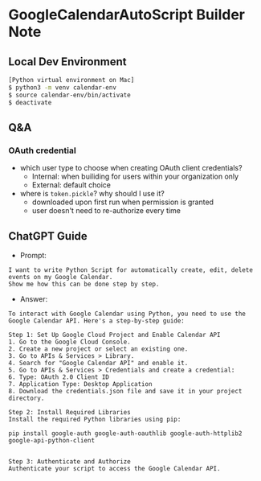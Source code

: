 # GoogleCalendarAutoScript Builder Note
## Local Dev Environment

``` bash
[Python virtual environment on Mac]
$ python3 -m venv calendar-env
$ source calendar-env/bin/activate
$ deactivate
```

## Q&A
### OAuth credential
- which user type to choose when creating OAuth client credentials?
  - Internal: when builiding for users within your organization only
  - External: default choice
- where is `token.pickle`? why should I use it?
  - downloaded upon first run when permission is granted
  - user doesn't need to re-authorize every time



## ChatGPT Guide

- Prompt:
```
I want to write Python Script for automatically create, edit, delete events on my Google Calendar.
Show me how this can be done step by step.
```
- Answer:
```
To interact with Google Calendar using Python, you need to use the Google Calendar API. Here's a step-by-step guide:

Step 1: Set Up Google Cloud Project and Enable Calendar API
1. Go to the Google Cloud Console.
2. Create a new project or select an existing one.
3. Go to APIs & Services > Library.
4. Search for "Google Calendar API" and enable it.
5. Go to APIs & Services > Credentials and create a credential:
6. Type: OAuth 2.0 Client ID
7. Application Type: Desktop Application
8. Download the credentials.json file and save it in your project directory.

Step 2: Install Required Libraries
Install the required Python libraries using pip:

pip install google-auth google-auth-oauthlib google-auth-httplib2 google-api-python-client


Step 3: Authenticate and Authorize
Authenticate your script to access the Google Calendar API.
```

